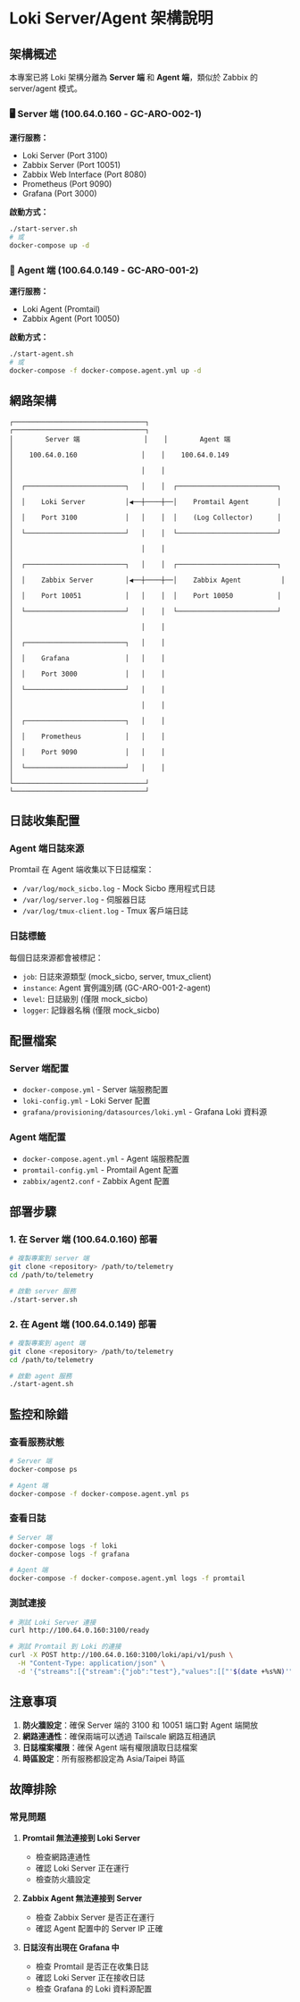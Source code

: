 # Loki Server/Agent 架構說明

## 架構概述

本專案已將 Loki 架構分離為 **Server 端** 和 **Agent 端**，類似於 Zabbix 的 server/agent 模式。

### 🖥️ Server 端 (100.64.0.160 - GC-ARO-002-1)
**運行服務：**
- Loki Server (Port 3100)
- Zabbix Server (Port 10051)
- Zabbix Web Interface (Port 8080)
- Prometheus (Port 9090)
- Grafana (Port 3000)

**啟動方式：**
```bash
./start-server.sh
# 或
docker-compose up -d
```

### 📱 Agent 端 (100.64.0.149 - GC-ARO-001-2)
**運行服務：**
- Loki Agent (Promtail)
- Zabbix Agent (Port 10050)

**啟動方式：**
```bash
./start-agent.sh
# 或
docker-compose -f docker-compose.agent.yml up -d
```

## 網路架構

```
┌─────────────────────────────────┐    ┌─────────────────────────────────┐
│        Server 端                │    │        Agent 端                 │
│    100.64.0.160                │    │    100.64.0.149                │
│                                │    │                                │
│  ┌─────────────────────────┐   │    │  ┌─────────────────────────┐   │
│  │    Loki Server          │◀──┼────┼──│    Promtail Agent       │   │
│  │    Port 3100            │   │    │  │    (Log Collector)      │   │
│  └─────────────────────────┘   │    │  └─────────────────────────┘   │
│                                │    │                                │
│  ┌─────────────────────────┐   │    │  ┌─────────────────────────┐   │
│  │    Zabbix Server        │◀──┼────┼──│    Zabbix Agent          │   │
│  │    Port 10051           │   │    │  │    Port 10050           │   │
│  └─────────────────────────┘   │    │  └─────────────────────────┘   │
│                                │    │                                │
│  ┌─────────────────────────┐   │    │                                │
│  │    Grafana              │   │    │                                │
│  │    Port 3000            │   │    │                                │
│  └─────────────────────────┘   │    │                                │
│                                │    │                                │
│  ┌─────────────────────────┐   │    │                                │
│  │    Prometheus           │   │    │                                │
│  │    Port 9090            │   │    │                                │
│  └─────────────────────────┘   │    │                                │
└─────────────────────────────────┘    └─────────────────────────────────┘
```

## 日誌收集配置

### Agent 端日誌來源
Promtail 在 Agent 端收集以下日誌檔案：
- `/var/log/mock_sicbo.log` - Mock Sicbo 應用程式日誌
- `/var/log/server.log` - 伺服器日誌
- `/var/log/tmux-client.log` - Tmux 客戶端日誌

### 日誌標籤
每個日誌來源都會被標記：
- `job`: 日誌來源類型 (mock_sicbo, server, tmux_client)
- `instance`: Agent 實例識別碼 (GC-ARO-001-2-agent)
- `level`: 日誌級別 (僅限 mock_sicbo)
- `logger`: 記錄器名稱 (僅限 mock_sicbo)

## 配置檔案

### Server 端配置
- `docker-compose.yml` - Server 端服務配置
- `loki-config.yml` - Loki Server 配置
- `grafana/provisioning/datasources/loki.yml` - Grafana Loki 資料源

### Agent 端配置
- `docker-compose.agent.yml` - Agent 端服務配置
- `promtail-config.yml` - Promtail Agent 配置
- `zabbix/agent2.conf` - Zabbix Agent 配置

## 部署步驟

### 1. 在 Server 端 (100.64.0.160) 部署
```bash
# 複製專案到 server 端
git clone <repository> /path/to/telemetry
cd /path/to/telemetry

# 啟動 server 服務
./start-server.sh
```

### 2. 在 Agent 端 (100.64.0.149) 部署
```bash
# 複製專案到 agent 端
git clone <repository> /path/to/telemetry
cd /path/to/telemetry

# 啟動 agent 服務
./start-agent.sh
```

## 監控和除錯

### 查看服務狀態
```bash
# Server 端
docker-compose ps

# Agent 端
docker-compose -f docker-compose.agent.yml ps
```

### 查看日誌
```bash
# Server 端
docker-compose logs -f loki
docker-compose logs -f grafana

# Agent 端
docker-compose -f docker-compose.agent.yml logs -f promtail
```

### 測試連接
```bash
# 測試 Loki Server 連接
curl http://100.64.0.160:3100/ready

# 測試 Promtail 到 Loki 的連接
curl -X POST http://100.64.0.160:3100/loki/api/v1/push \
  -H "Content-Type: application/json" \
  -d '{"streams":[{"stream":{"job":"test"},"values":[["'$(date +%s%N)'","test message"]]}]}'
```

## 注意事項

1. **防火牆設定**：確保 Server 端的 3100 和 10051 端口對 Agent 端開放
2. **網路連通性**：確保兩端可以透過 Tailscale 網路互相通訊
3. **日誌檔案權限**：確保 Agent 端有權限讀取日誌檔案
4. **時區設定**：所有服務都設定為 Asia/Taipei 時區

## 故障排除

### 常見問題
1. **Promtail 無法連接到 Loki Server**
   - 檢查網路連通性
   - 確認 Loki Server 正在運行
   - 檢查防火牆設定

2. **Zabbix Agent 無法連接到 Server**
   - 檢查 Zabbix Server 是否正在運行
   - 確認 Agent 配置中的 Server IP 正確

3. **日誌沒有出現在 Grafana 中**
   - 檢查 Promtail 是否正在收集日誌
   - 確認 Loki Server 正在接收日誌
   - 檢查 Grafana 的 Loki 資料源配置
